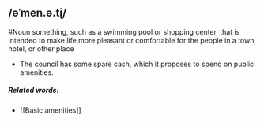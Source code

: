 ## /əˈmen.ə.t̬i/  
#Noun 
something, such as a swimming pool or shopping center, that is intended to make life more pleasant or comfortable for the people in a town, hotel, or other place

- The council has some spare cash, which it proposes to spend on public amenities.

##### Related words:
- [[Basic amenities]]